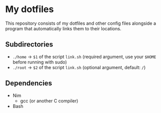 # My dotfiles

This repository consists of my dotfiles and other config files alongside a program that automatically
links them to their locations.

## Subdirectories

* `./home` -> `$1` of the script `link.sh` (required argument, use your `$HOME` before running with sudo)
* `./root` -> `$2` of the script `link.sh` (optional argument, default: `/`)

## Dependencies

* Nim
  * gcc (or another C compiler)
* Bash
